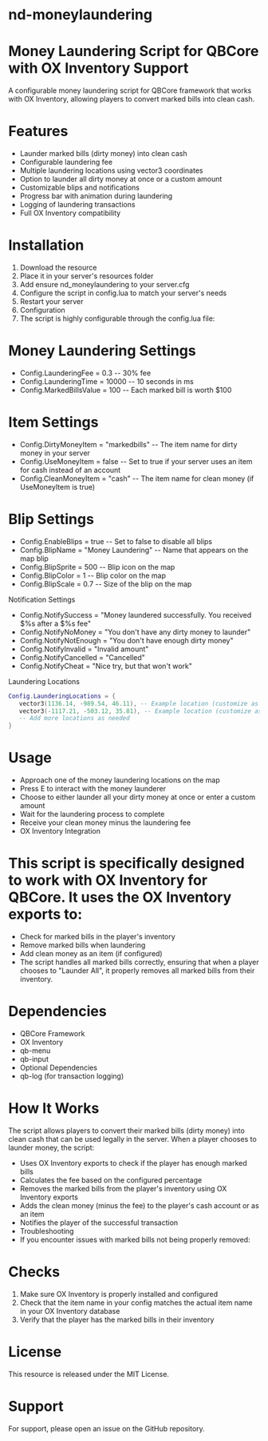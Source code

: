 # nd-moneylaundering

# Money Laundering Script for QBCore with OX Inventory Support
A configurable money laundering script for QBCore framework that works with OX Inventory, allowing players to convert marked bills into clean cash.

# Features
- Launder marked bills (dirty money) into clean cash
- Configurable laundering fee
- Multiple laundering locations using vector3 coordinates
- Option to launder all dirty money at once or a custom amount
- Customizable blips and notifications
- Progress bar with animation during laundering
- Logging of laundering transactions
- Full OX Inventory compatibility

# Installation
1. Download the resource
2. Place it in your server's resources folder
3. Add ensure nd_moneylaundering to your server.cfg
4. Configure the script in config.lua to match your server's needs
5. Restart your server
6. Configuration
7. The script is highly configurable through the config.lua file:

# Money Laundering Settings
- Config.LaunderingFee = 0.3 -- 30% fee
- Config.LaunderingTime = 10000 -- 10 seconds in ms
- Config.MarkedBillsValue = 100 -- Each marked bill is worth $100

# Item Settings
- Config.DirtyMoneyItem = "markedbills" -- The item name for dirty money in your server
- Config.UseMoneyItem = false -- Set to true if your server uses an item for cash instead of an account
- Config.CleanMoneyItem = "cash" -- The item name for clean money (if UseMoneyItem is true)

# Blip Settings
- Config.EnableBlips = true -- Set to false to disable all blips
- Config.BlipName = "Money Laundering" -- Name that appears on the map blip
- Config.BlipSprite = 500 -- Blip icon on the map
- Config.BlipColor = 1 -- Blip color on the map
- Config.BlipScale = 0.7 -- Size of the blip on the map

Notification Settings
- Config.NotifySuccess = "Money laundered successfully. You received $%s after a $%s fee"
- Config.NotifyNoMoney = "You don't have any dirty money to launder"
- Config.NotifyNotEnough = "You don't have enough dirty money"
- Config.NotifyInvalid = "Invalid amount"
- Config.NotifyCancelled = "Cancelled"
- Config.NotifyCheat = "Nice try, but that won't work"

Laundering Locations
 ``` lua
Config.LaunderingLocations = {
    vector3(1136.14, -989.54, 46.11), -- Example location (customize as needed)
    vector3(-1117.21, -503.12, 35.81), -- Example location (customize as needed)
    -- Add more locations as needed
}
 ``` 

# Usage
- Approach one of the money laundering locations on the map
- Press E to interact with the money launderer
- Choose to either launder all your dirty money at once or enter a custom amount
- Wait for the laundering process to complete
- Receive your clean money minus the laundering fee
- OX Inventory Integration

# This script is specifically designed to work with OX Inventory for QBCore. It uses the OX Inventory exports to:

- Check for marked bills in the player's inventory
- Remove marked bills when laundering
- Add clean money as an item (if configured)
- The script handles all marked bills correctly, ensuring that when a player chooses to "Launder All", it properly removes all marked bills from their inventory.

# Dependencies
- QBCore Framework
- OX Inventory
- qb-menu
- qb-input
- Optional Dependencies
- qb-log (for transaction logging)

# How It Works
The script allows players to convert their marked bills (dirty money) into clean cash that can be used legally in the server. When a player chooses to launder money, the script:

- Uses OX Inventory exports to check if the player has enough marked bills
- Calculates the fee based on the configured percentage
- Removes the marked bills from the player's inventory using OX Inventory exports
- Adds the clean money (minus the fee) to the player's cash account or as an item
- Notifies the player of the successful transaction
- Troubleshooting
- If you encounter issues with marked bills not being properly removed:

# Checks

1. Make sure OX Inventory is properly installed and configured
2. Check that the item name in your config matches the actual item name in your OX Inventory database
3. Verify that the player has the marked bills in their inventory

# License
This resource is released under the MIT License.

# Support
For support, please open an issue on the GitHub repository.
